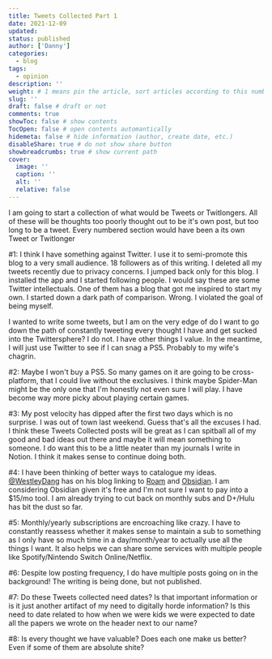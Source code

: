 ```yaml
---
title: Tweets Collected Part 1
date: 2021-12-09
updated:
status: published
author: ['Danny']
categories:
  - blog
tags:
  - opinion
description: ''
weight: # 1 means pin the article, sort articles according to this number
slug: ''
draft: false # draft or not
comments: true
showToc: false # show contents
TocOpen: false # open contents automantically
hidemeta: false # hide information (author, create date, etc.)
disableShare: true # do not show share button
showbreadcrumbs: true # show current path
cover:
  image: ''
  caption: ''
  alt: ''
  relative: false
---
```


I am going to start a collection of what would be Tweets or Twitlongers. All of these will be thoughts too poorly thought out to be it's own post, but too long to be a tweet. Every numbered section would have been a its own Tweet or Twitlonger

\#1: I think I have something against Twitter. I use it to semi-promote this blog to a very small audience. 18 followers as of this writing. I deleted all my tweets recently due to privacy concerns. I jumped back only for this blog. I installed the app and I started following people. I would say these are some Twitter intellectuals. One of them has a blog that got me inspired to start my own. I started down a dark path of comparison. Wrong. I violated the goal of being myself.

I wanted to write some tweets, but I am on the very edge of do I want to go down the path of constantly tweeting every thought I have and get sucked into the Twittersphere? I do not. I have other things I value. In the meantime, I will just use Twitter to see if I can snag a PS5. Probably to my wife's chagrin.

\#2: Maybe I won't buy a PS5. So many games on it are going to be cross-platform, that I could live without the exclusives. I think maybe Spider-Man might be the only one that I'm honestly not even sure I will play. I have become way more picky about playing certain games.

\#3: My post velocity has dipped after the first two days which is no surprise. I was out of town last weekend. Guess that's all the excuses I had. I think these Tweets Collected posts will be great as I can spitball all of my good and bad ideas out there and maybe it will mean something to someone. I do want this to be a little neater than my journals I write in Notion. I think it makes sense to continue doing both.

\#4: I have been thinking of better ways to catalogue my ideas. [@WestleyDang](https://twitter.com/WestleyDang) has on his blog linking to [Roam](https://roamresearch.com/) and [Obsidian](https://obsidian.md/). I am considering Obsidian given it's free and I'm not sure I want to pay into a $15/mo tool. I am already trying to cut back on monthly subs and D+/Hulu has bit the dust so far.

\#5: Monthly/yearly subscriptions are encroaching like crazy. I have to constantly reassess whether it makes sense to maintain a sub to something as I only have so much time in a day/month/year to actually use all the things I want. It also helps we can share some services with multiple people like Spotify/Nintendo Switch Online/Netflix.

\#6: Despite low posting frequency, I do have multiple posts going on in the background! The writing is being done, but not published.

\#7: Do these Tweets collected need dates? Is that important information or is it just another artifact of my need to digitally horde information? Is this need to date related to how when we were kids we were expected to date all the papers we wrote on the header next to our name?

\#8: Is every thought we have valuable? Does each one make us better? Even if some of them are absolute shite?
